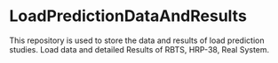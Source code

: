 # LoadPredictionDataAndResults
This repository is used to store the data and results of load prediction studies.
Load data and detailed Results of RBTS, HRP-38, Real System.
